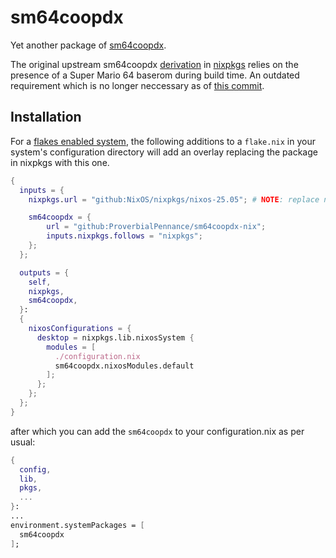 # sm64coopdx

Yet another package of [sm64coopdx](https://github.com/coop-deluxe/sm64coopdx).

The original upstream sm64coopdx [derivation](https://github.com/NixOS/nixpkgs/blob/master/pkgs/by-name/sm/sm64coopdx/package.nix) in [nixpkgs](https://github.com/NixOS/nixpkgs) relies on the presence of a Super Mario 64 baserom during build time. An outdated requirement which is no longer neccessary as of [this commit](https://github.com/coop-deluxe/sm64coopdx/commit/0810f013961fd71fe3de406a6c944b1f5492d2e1).

## Installation

For a [flakes enabled system](https://nixos.wiki/wiki/flakes#Enable_flakes_permanently_in_NixOS), the following additions to a `flake.nix` in your system's configuration directory will add an overlay replacing the package in nixpkgs with this one.

```nix
{
  inputs = {
    nixpkgs.url = "github:NixOS/nixpkgs/nixos-25.05"; # NOTE: replace nixos-25.05 with the desired version, such as nixos-unstable

    sm64coopdx = {
        url = "github:ProverbialPennance/sm64coopdx-nix";
        inputs.nixpkgs.follows = "nixpkgs";
    };
  };

  outputs = {
    self,
    nixpkgs,
    sm64coopdx,
  }:
  {
    nixosConfigurations = {
      desktop = nixpkgs.lib.nixosSystem {
        modules = [
          ./configuration.nix
          sm64coopdx.nixosModules.default
        ];
      };
    };
  };
}
```

after which you can add the `sm64coopdx` to your configuration.nix as per usual:

```nix
{
  config,
  lib,
  pkgs,
  ...
}:
...
environment.systemPackages = [
  sm64coopdx
];
```

